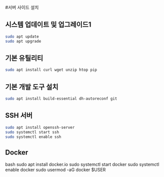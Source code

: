 #서버 사이드 설치

## 시스템 업데이트 및 업그레이드1
```bash
sudo apt update
sudo apt upgrade
```

## 기본 유틸리티
```bash
sudo apt install curl wget unzip htop pip
```

## 기본 개발 도구 설치
```bash
sudo apt install build-essential dh-autoreconf git
```

## SSH 서버
```bash
sudo apt install openssh-server
sudo systemctl start ssh
sudo systemctl enable ssh
```

## Docker
bash
sudo apt install docker.io
sudo systemctl start docker
sudo systemctl enable docker
sudo usermod -aG docker $USER

